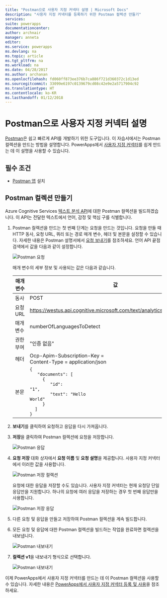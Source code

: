 ```yaml
---
title: "Postman으로 사용자 지정 커넥터 설명 | Microsoft Docs"
description: "사용자 지정 커넥터를 등록하기 위한 Postman 컬렉션 만들기"
services: 
suite: powerapps
documentationcenter: 
author: archnair
manager: anneta
editor: 
ms.service: powerapps
ms.devlang: na
ms.topic: article
ms.tgt_pltfrm: na
ms.workload: na
ms.date: 04/28/2017
ms.author: archanan
ms.openlocfilehash: fd060ff873ee376b7ca886f721d360372c1d13ed
ms.sourcegitcommit: 33099e6197c0139679cd08c42e9e2a5717904c92
ms.translationtype: HT
ms.contentlocale: ko-KR
ms.lasthandoff: 01/12/2018
---
```

# <a name="describe-a-custom-connector-with-postman"></a>Postman으로 사용자 지정 커넥터 설명
[Postman](https://www.getpostman.com/)은 쉽고 빠르게 API를 개발하기 위한 도구입니다. 이 자습서에서는 Postman 컬렉션을 만드는 방법을 설명합니다. PowerApps에서 [사용자 지정 커넥터](register-custom-api.md)를 쉽게 만드는 데 이 설명을 사용할 수 있습니다.

## <a name="prerequisites"></a>필수 조건
* [Postman 앱](https://www.getpostman.com/apps) 설치

## <a name="create-a-postman-collection"></a>Postman 컬렉션 만들기
Azure Cognitive Services [텍스트 분석 API](https://www.microsoft.com/cognitive-services/en-us/text-analytics-api)에 대한 Postman 컬렉션을 빌드하겠습니다. 이 API는 전달한 텍스트에서 언어, 감정 및 핵심 구를 식별합니다.

1. Postman 컬렉션을 만드는 첫 번째 단계는 요청을 만드는 것입니다. 요청을 만들 때 HTTP 동사, 요청 URL, 쿼리 또는 경로 매개 변수, 헤더 및 본문을 설정할 수 있습니다. 자세한 내용은 Postman 설명서에서 [요청 보내기](https://www.getpostman.com/docs/requests)를 참조하세요. 언어 API 끝점 검색에서 값을 다음과 같이 설정합니다.
   
    ![Postman 요청](./media/postman-collection/request.png)
   
    매개 변수의 세부 정보 및 사용되는 값은 다음과 같습니다.
   
   | 매개 변수 | 값 |
   | --- | --- |
   | 동사 |POST |
   | 요청 URL |https://westus.api.cognitive.microsoft.com/text/analytics/v2.0/languages |
   | 매개 변수 |numberOfLanguagesToDetect |
   | 권한 부여 |"인증 없음" |
   | 헤더 |Ocp-Apim-Subscription-Key = <your subscription key> <br/>Content-Type = application/json |
   | 본문 |<code>{<br/>&nbsp;&nbsp;&nbsp;"documents": [<br/>&nbsp;&nbsp;&nbsp;&nbsp;&nbsp;{<br/>&nbsp;&nbsp;&nbsp;&nbsp;&nbsp;&nbsp;&nbsp;&nbsp;"id": "1",<br/>&nbsp;&nbsp;&nbsp;&nbsp;&nbsp;&nbsp;&nbsp;&nbsp;"text": "Hello World"<br/>&nbsp;&nbsp;&nbsp;&nbsp;&nbsp;}<br/>&nbsp;&nbsp;]<br/>}<code> |
2. **보내기**를 클릭하여 요청하고 응답을 다시 가져옵니다.
3. **저장**을 클릭하여 Postman 컬렉션에 요청을 저장합니다.
   
    ![Postman 응답](./media/postman-collection/request-response-save.png)
4. **요청 저장** 대화 상자에서 **요청 이름** 및 **요청 설명**을 제공합니다. 사용자 지정 커넥터에서 이러한 값을 사용합니다.
   
    ![Postman 저장 컬렉션](./media/postman-collection/save-request-note.png)
   
    요청에 대한 응답을 저장할 수도 있습니다. 사용자 지정 커넥터는 현재 요청당 단일 응답만을 지원합니다. 하나의 요청에 여러 응답을 저장하는 경우 첫 번째 응답만을 사용합니다.
   
    ![Postman 저장 응답](./media/postman-collection/save-response.png)
5. 다른 요청 및 응답을 만들고 저장하여 Postman 컬렉션을 계속 빌드합니다.
6. 모든 요청 및 응답에 대한 Postman 컬렉션을 빌드하는 작업을 완료하면 컬렉션을 내보냅니다.
   
    ![Postman 내보내기](./media/postman-collection/export.png)
7. **컬렉션 v1**을 내보내기 형식으로 선택합니다.
   
    ![Postman 내보내기](./media/postman-collection/export2.png)

이제 PowerApps에서 사용자 지정 커넥터를 만드는 데 이 Postman 컬렉션을 사용할 수 있습니다. 자세한 내용은 [PowerApps에서 사용자 지정 커넥터 등록 및 사용](register-custom-api.md)을 참조하세요. 

